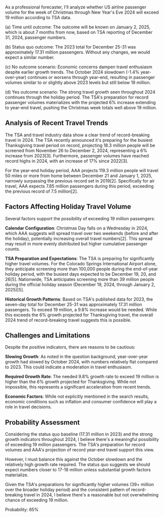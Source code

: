 As a professional forecaster, I'll analyze whether US airline passenger volume for the week of Christmas through New Year's Eve 2024 will exceed 19 million according to TSA data.

(a) Time until outcome: The outcome will be known on January 2, 2025, which is about 7 months from now, based on TSA reporting of December 31, 2024, passenger numbers.

(b) Status quo outcome: The 2023 total for December 25-31 was approximately 17.31 million passengers. Without any changes, we would expect a similar number.

(c) No outcome scenario: Economic concerns dampen travel enthusiasm despite earlier growth trends. The October 2024 slowdown (-1.4% year-over-year) continues or worsens through year-end, resulting in passenger volumes similar to or slightly above 2023 levels but still below 19 million.

(d) Yes outcome scenario: The strong travel growth seen throughout 2024 continues through the holiday period. The TSA's preparation for record passenger volumes materializes with the projected 6% increase extending to year-end travel, pushing the Christmas week totals well above 19 million.

## Analysis of Recent Travel Trends

The TSA and travel industry data show a clear trend of record-breaking travel in 2024. The TSA recently announced it's preparing for the busiest Thanksgiving travel period on record, projecting 18.3 million people will be screened from November 26 to December 2, 2024, representing a 6% increase from 2023[3]. Furthermore, passenger volumes have reached record highs in 2024, with an increase of 17% since 2022[3].

For the year-end holiday period, AAA projects 119.3 million people will travel 50 miles or more from home between December 21 and January 1, 2025, narrowly surpassing the previous record set in 2019[2]. Specifically for air travel, AAA expects 7.85 million passengers during this period, exceeding the previous record of 7.5 million[2].

## Factors Affecting Holiday Travel Volume

Several factors support the possibility of exceeding 19 million passengers:

**Calendar Configuration**: Christmas Day falls on a Wednesday in 2024, which AAA suggests will spread travel over two weekends (before and after the holiday), potentially increasing overall travel numbers[2]. This spread may result in more evenly distributed but higher cumulative passenger counts.

**TSA Preparation and Expectations**: The TSA is preparing for significantly higher travel volumes. For the Colorado Springs International Airport alone, they anticipate screening more than 100,000 people during the end-of-year holiday period, with the busiest days expected to be December 19, 20, and 26[5]. Nationwide, TSA anticipates screening more than 39 million people during the official holiday season (December 19, 2024, through January 2, 2025)[5].

**Historical Growth Patterns**: Based on TSA's published data for 2023, the seven-day total for December 25-31 was approximately 17.31 million passengers. To exceed 19 million, a 9.8% increase would be needed. While this exceeds the 6% growth projected for Thanksgiving travel, the overall 2024 trend of record-breaking travel suggests this is possible.

## Challenges and Limitations

Despite the positive indicators, there are reasons to be cautious:

**Slowing Growth**: As noted in the question background, year-over-year growth had slowed by October 2024, with numbers relatively flat compared to 2023. This could indicate a moderation in travel enthusiasm.

**Required Growth Rate**: The needed 9.8% growth rate to exceed 19 million is higher than the 6% growth projected for Thanksgiving. While not impossible, this represents a significant acceleration from recent trends.

**Economic Factors**: While not explicitly mentioned in the search results, economic conditions such as inflation and consumer confidence will play a role in travel decisions.

## Probability Assessment

Considering the status quo baseline (17.31 million in 2023) and the strong growth indicators throughout 2024, I believe there's a meaningful possibility of exceeding 19 million passengers. The TSA's preparation for record volumes and AAA's projection of record year-end travel support this view.

However, I must balance this against the October slowdown and the relatively high growth rate required. The status quo suggests we should expect numbers closer to 17-18 million unless substantial growth factors materialize.

Given the TSA's preparations for significantly higher volumes (39+ million over the broader holiday period) and the consistent pattern of record-breaking travel in 2024, I believe there's a reasonable but not overwhelming chance of exceeding 19 million.

Probability: 65%